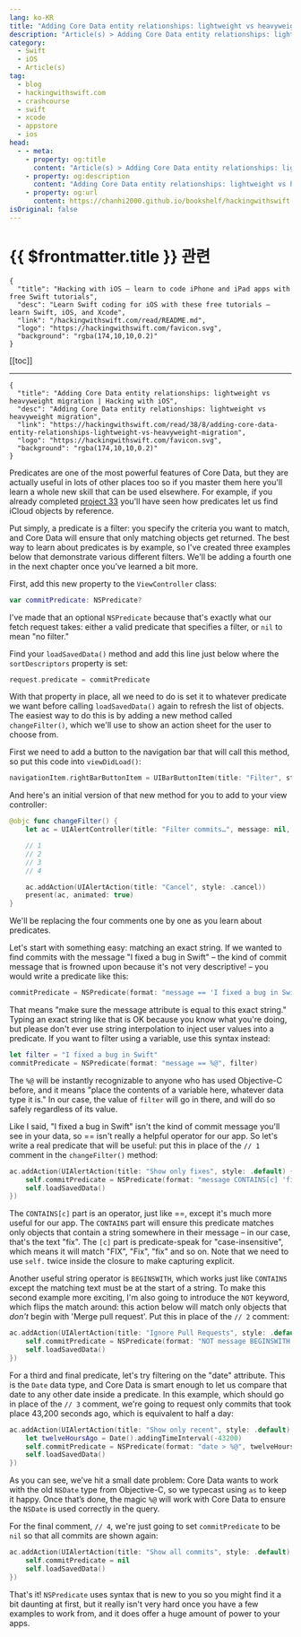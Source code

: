 ```yaml
---
lang: ko-KR
title: "Adding Core Data entity relationships: lightweight vs heavyweight migration"
description: "Article(s) > Adding Core Data entity relationships: lightweight vs heavyweight migration"
category:
  - Swift
  - iOS
  - Article(s)
tag: 
  - blog
  - hackingwithswift.com
  - crashcourse
  - swift
  - xcode
  - appstore
  - ios  
head:
  - - meta:
    - property: og:title
      content: "Article(s) > Adding Core Data entity relationships: lightweight vs heavyweight migration"
    - property: og:description
      content: "Adding Core Data entity relationships: lightweight vs heavyweight migration"
    - property: og:url
      content: https://chanhi2000.github.io/bookshelf/hackingwithswift.com/read/38/08-adding-core-data-entity-relationships-lightweight-vs-heavyweight-migration.html
isOriginal: false
---
```


# {{ $frontmatter.title }} 관련

```component VPCard
{
  "title": "Hacking with iOS – learn to code iPhone and iPad apps with free Swift tutorials",
  "desc": "Learn Swift coding for iOS with these free tutorials – learn Swift, iOS, and Xcode",
  "link": "/hackingwithswift.com/read/README.md",
  "logo": "https://hackingwithswift.com/favicon.svg",
  "background": "rgba(174,10,10,0.2)"
}
```

[[toc]]

---

```component VPCard
{
  "title": "Adding Core Data entity relationships: lightweight vs heavyweight migration | Hacking with iOS",
  "desc": "Adding Core Data entity relationships: lightweight vs heavyweight migration",
  "link": "https://hackingwithswift.com/read/38/8/adding-core-data-entity-relationships-lightweight-vs-heavyweight-migration",
  "logo": "https://hackingwithswift.com/favicon.svg",
  "background": "rgba(174,10,10,0.2)"
}
```

Predicates are one of the most powerful features of Core Data, but they are actually useful in lots of other places too so if you master them here you'll learn a whole new skill that can be used elsewhere. For example, if you already completed [project 33](/hackingwithswift.com/read/33/overview.md) you'll have seen how predicates let us find iCloud objects by reference.

Put simply, a predicate is a filter: you specify the criteria you want to match, and Core Data will ensure that only matching objects get returned. The best way to learn about predicates is by example, so I've created three examples below that demonstrate various different filters. We'll be adding a fourth one in the next chapter once you've learned a bit more.

First, add this new property to the `ViewController` class:

```swift
var commitPredicate: NSPredicate?
```

I've made that an optional `NSPredicate` because that's exactly what our fetch request takes: either a valid predicate that specifies a filter, or `nil` to mean "no filter."

Find your `loadSavedData()` method and add this line just below where the `sortDescriptors` property is set:

```swift
request.predicate = commitPredicate
```

With that property in place, all we need to do is set it to whatever predicate we want before calling `loadSavedData()` again to refresh the list of objects. The easiest way to do this is by adding a new method called `changeFilter()`, which we'll use to show an action sheet for the user to choose from.

First we need to add a button to the navigation bar that will call this method, so put this code into `viewDidLoad()`:

```swift
navigationItem.rightBarButtonItem = UIBarButtonItem(title: "Filter", style: .plain, target: self, action: #selector(changeFilter))
```

And here's an initial version of that new method for you to add to your view controller:

```swift
@objc func changeFilter() {
    let ac = UIAlertController(title: "Filter commits…", message: nil, preferredStyle: .actionSheet)

    // 1
    // 2
    // 3
    // 4

    ac.addAction(UIAlertAction(title: "Cancel", style: .cancel))
    present(ac, animated: true)
}
```

We'll be replacing the four comments one by one as you learn about predicates.

Let's start with something easy: matching an exact string. If we wanted to find commits with the message "I fixed a bug in Swift" – the kind of commit message that is frowned upon because it's not very descriptive! – you would write a predicate like this:

```swift
commitPredicate = NSPredicate(format: "message == 'I fixed a bug in Swift'")
```

That means "make sure the message attribute is equal to this exact string." Typing an exact string like that is OK because you know what you're doing, but please don't ever use string interpolation to inject user values into a predicate. If you want to filter using a variable, use this syntax instead:

```swift
let filter = "I fixed a bug in Swift"
commitPredicate = NSPredicate(format: "message == %@", filter)
```

The `%@` will be instantly recognizable to anyone who has used Objective-C before, and it means "place the contents of a variable here, whatever data type it is." In our case, the value of `filter` will go in there, and will do so safely regardless of its value.

Like I said, "I fixed a bug in Swift" isn't the kind of commit message you'll see in your data, so == isn't really a helpful operator for our app. So let's write a real predicate that will be useful: put this in place of the `// 1` comment in the `changeFilter()` method:

```swift
ac.addAction(UIAlertAction(title: "Show only fixes", style: .default) { [unowned self] _ in
    self.commitPredicate = NSPredicate(format: "message CONTAINS[c] 'fix'")
    self.loadSavedData()
})
```

The `CONTAINS[c]` part is an operator, just like ==, except it's much more useful for our app. The `CONTAINS` part will ensure this predicate matches only objects that contain a string somewhere in their message – in our case, that's the text "fix". The `[c]` part is predicate-speak for "case-insensitive", which means it will match "FIX", "Fix", "fix" and so on. Note that we need to use `self.` twice inside the closure to make capturing explicit.

Another useful string operator is `BEGINSWITH`, which works just like `CONTAINS` except the matching text must be at the start of a string. To make this second example more exciting, I'm also going to introduce the `NOT` keyword, which flips the match around: this action below will match only objects that *don't* begin with 'Merge pull request'. Put this in place of the `// 2` comment:

```swift
ac.addAction(UIAlertAction(title: "Ignore Pull Requests", style: .default) { [unowned self] _ in
    self.commitPredicate = NSPredicate(format: "NOT message BEGINSWITH 'Merge pull request'")
    self.loadSavedData()
})
```

For a third and final predicate, let's try filtering on the "date" attribute. This is the `Date` data type, and Core Data is smart enough to let us compare that date to any other date inside a predicate. In this example, which should go in place of the `// 3` comment, we're going to request only commits that took place 43,200 seconds ago, which is equivalent to half a day:

```swift
ac.addAction(UIAlertAction(title: "Show only recent", style: .default) { [unowned self] _ in
    let twelveHoursAgo = Date().addingTimeInterval(-43200)
    self.commitPredicate = NSPredicate(format: "date > %@", twelveHoursAgo as NSDate)
    self.loadSavedData()
})
```

As you can see, we’ve hit a small date problem: Core Data wants to work with the old `NSDate` type from Objective-C, so we typecast using `as` to keep it happy. Once that’s done, the magic `%@` will work with Core Data to ensure the `NSDate` is used correctly in the query.

For the final comment, `// 4`, we're just going to set `commitPredicate` to be `nil` so that all commits are shown again:

```swift
ac.addAction(UIAlertAction(title: "Show all commits", style: .default) { [unowned self] _ in
    self.commitPredicate = nil
    self.loadSavedData()
})
```

That's it! `NSPredicate` uses syntax that is new to you so you might find it a bit daunting at first, but it really isn't very hard once you have a few examples to work from, and it does offer a huge amount of power to your apps.

